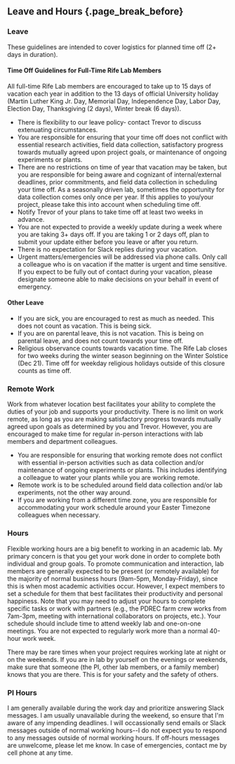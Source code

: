 ## Leave and Hours {.page_break_before}

### Leave
These guidelines are intended to cover logistics for planned time off (2+ days in duration).

#### Time Off Guidelines for Full-Time Rife Lab Members
All full-time Rife Lab members are encouraged to take up to 15 days of vacation each year in addition to the 13 days of official University holiday (Martin Luther King Jr. Day, Memorial Day, Independence Day, Labor Day, Election Day, Thanksgiving (2 days), Winter break (6 days)).

* There is flexibility to our leave policy- contact Trevor to discuss extenuating circumstances.
* You are responsible for ensuring that your time off does not conflict with essential research activities, field data collection, satisfactory progress towards mutually agreed upon project goals, or maintenance of ongoing experiments or plants.
* There are no restrictions on time of year that vacation may be taken, but you are responsible for being aware and cognizant of internal/external deadlines, prior commitments, and field data collection in scheduling your time off. As a seasonally driven lab, sometimes the opportunity for data collection comes only once per year. If this applies to you/your project, please take this into account when scheduling time off.
* Notify Trevor of your plans to take time off at least two weeks in advance.
* You are not expected to provide a weekly update during a week where you are taking 3+ days off.
If you are taking 1 or 2 days off, plan to submit your update either before you leave or after you return.
* There is no expectation for Slack replies during your vacation.
* Urgent matters/emergencies will be addressed via phone calls. Only call a colleague who is on vacation if the matter is urgent and time sensitive. If you expect to be fully out of contact during your vacation, please designate someone able to make decisions on your behalf in event of emergency.

#### Other Leave
* If you are sick, you are encouraged to rest as much as needed. This does not count as vacation. This is being sick.
* If you are on parental leave, this is not vacation. This is being on parental leave, and does not count towards your time off.
* Religious observance counts towards vacation time. The Rife Lab closes for two weeks during the winter season beginning on the Winter Solstice (Dec 21). Time off for weekday religious holidays outside of this closure counts as time off.

### Remote Work

Work from whatever location best facilitates your ability to complete the duties of your job and supports your productivity.
There is no limit on work remote, as long as you are making satisfactory progress towards mutually agreed upon goals as determined by you and Trevor.
However, you are encouraged to make time for regular in-person interactions with lab members and department colleagues.

* You are responsible for ensuring that working remote does not conflict with essential in-person activities such as data collection and/or maintenance of ongoing experiments or plants. This includes identifying a colleague to water your plants while you are working remote.
* Remote work is to be scheduled around field data collection and/or lab experiments, not the other way around.
* If you are working from a different time zone, you are responsible for accommodating your work schedule around your Easter Timezone colleagues when necessary.

### Hours
Flexible working hours are a big benefit to working in an academic lab.
My primary concern is that you get your work done in order to complete both individual and group goals.
To promote communication and interaction, lab members are generally expected to be present (or remotely available) for the majority of normal business hours (9am-5pm, Monday-Friday), since this is when most academic activities occur.
However, I expect members to set a schedule for them that best facilitates their productivity and personal happiness.
Note that you may need to adjust your hours to complete specific tasks or work with partners (e.g., the PDREC farm crew works from 7am-3pm, meeting with international collaborators on projects, etc.).
Your schedule should include time to attend weekly lab and one-on-one meetings.
You are not expected to regularly work more than a normal 40-hour work week.

There may be rare times when your project requires working late at night or on the weekends.
If you are in lab by yourself on the evenings or weekends, make sure that someone (the PI, other lab members, or a family member) knows that you are there.
This is for your safety and the safety of others.

### PI Hours
I am generally available during the work day and prioritize answering Slack messages.
I am usually unavailable during the weekend, so ensure that I'm aware of any impending deadlines.
I will occassionally send emails or Slack messages outside of normal working hours--I do not expect you to respond to any messages outside of normal working hours.
If off-hours messages are unwelcome, please let me know.
In case of emergencies, contact me by cell phone at any time.